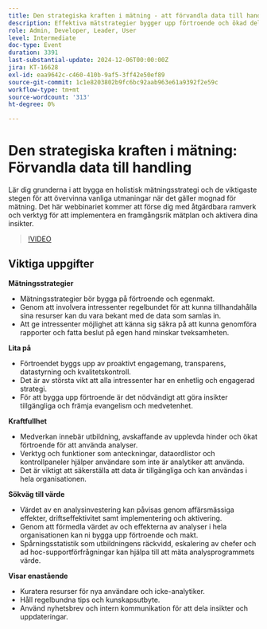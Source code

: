 ```yaml
---
title: Den strategiska kraften i mätning - att förvandla data till handling
description: Effektiva mätstrategier bygger upp förtroende och ökad delaktighet genom att involvera intressenter, säkerställa datakompetens och främja förtroendet för beslutsfattande, samtidigt som förtroende upprättas genom öppenhet, datastyrning och anpassning av intressenter, och man uppnår större delaktighet genom utbildning, tillgängliga verktyg och användbara data, vilket bidrar till att visa värdet av analyser genom affärsmässiga effekter och operativ effektivitet.
role: Admin, Developer, Leader, User
level: Intermediate
doc-type: Event
duration: 3391
last-substantial-update: 2024-12-06T00:00:00Z
jira: KT-16628
exl-id: eaa9642c-c460-410b-9af5-3ff42e50ef89
source-git-commit: 1c1e8203802b9fc6bc92aab963e61a9392f2e59c
workflow-type: tm+mt
source-wordcount: '313'
ht-degree: 0%

---
```


# Den strategiska kraften i mätning: Förvandla data till handling

Lär dig grunderna i att bygga en holistisk mätningsstrategi och de viktigaste stegen för att övervinna vanliga utmaningar när det gäller mognad för mätning. Det här webbinariet kommer att förse dig med åtgärdbara ramverk och verktyg för att implementera en framgångsrik mätplan och aktivera dina insikter.

>[!VIDEO](https://video.tv.adobe.com/v/3440935/?learn=on&enablevpops)

## Viktiga uppgifter

**Mätningsstrategier**

* Mätningsstrategier bör bygga på förtroende och egenmakt.
* Genom att involvera intressenter regelbundet för att kunna tillhandahålla sina resurser kan du vara bekant med de data som samlas in.
* Att ge intressenter möjlighet att känna sig säkra på att kunna genomföra rapporter och fatta beslut på egen hand minskar tveksamheten.

**Lita på**

* Förtroendet byggs upp av proaktivt engagemang, transparens, datastyrning och kvalitetskontroll.
* Det är av största vikt att alla intressenter har en enhetlig och engagerad strategi.
* För att bygga upp förtroende är det nödvändigt att göra insikter tillgängliga och främja evangelism och medvetenhet.

**Kraftfullhet**

* Medverkan innebär utbildning, avskaffande av upplevda hinder och ökat förtroende för att använda analyser.
* Verktyg och funktioner som anteckningar, dataordlistor och kontrollpaneler hjälper användare som inte är analytiker att använda.
* Det är viktigt att säkerställa att data är tillgängliga och kan användas i hela organisationen.

**Sökväg till värde**

* Värdet av en analysinvestering kan påvisas genom affärsmässiga effekter, driftseffektivitet samt implementering och aktivering.
* Genom att förmedla värdet av och effekterna av analyser i hela organisationen kan ni bygga upp förtroende och makt.
* Spårningsstatistik som utbildningens räckvidd, eskalering av chefer och ad hoc-supportförfrågningar kan hjälpa till att mäta analysprogrammets värde.

**Visar enastående**

* Kuratera resurser för nya användare och icke-analytiker.
* Håll regelbundna tips och kunskapsutbyte.
* Använd nyhetsbrev och intern kommunikation för att dela insikter och uppdateringar.
